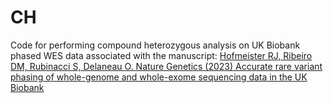 # CH
Code for performing compound heterozygous analysis on UK Biobank phased WES data associated with the manuscript:
[Hofmeister RJ, Ribeiro DM, Rubinacci S, Delaneau O. Nature Genetics (2023) Accurate rare variant phasing of whole-genome and whole-exome sequencing data in the UK Biobank](https://www.nature.com/articles/s41588-023-01415-w)
